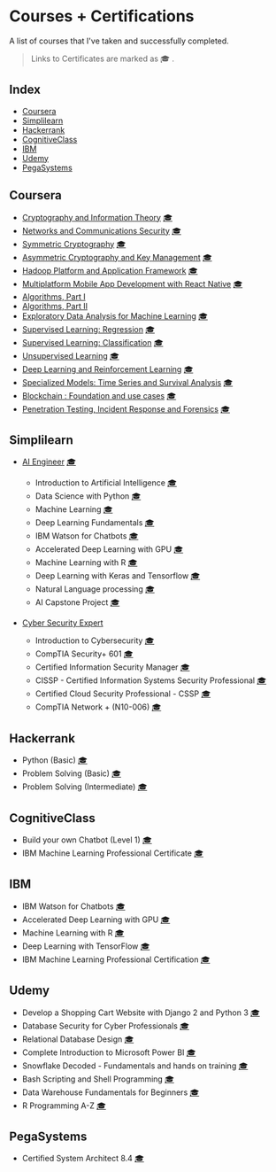 # Courses + Certifications
A list of courses that I've taken and successfully completed.
> Links to Certificates are marked as :mortar_board: .
## Index

* [Coursera](#Coursera)
* [Simplilearn](#Simplilearn)
* [Hackerrank](#Hackerrank)
* [CognitiveClass](#CognitiveClass)
* [IBM](#IBM)
* [Udemy](#Udemy)
* [PegaSystems](#PegaSystems)

## Coursera

* [Cryptography and Information Theory](https://www.coursera.org/learn/crypto-info-theory/home/welcome) [:mortar_board:](https://github.com/divija-annedi/certificates/blob/main/Cryptography%20and%20Information%20Theory.pdf)
* [Networks and Communications Security](https://www.coursera.org/learn/network-security-communications-sscp/home/welcome) [:mortar_board:](https://www.coursera.org/account/accomplishments/verify/K72QEB72VATL)
* [Symmetric Cryptography](https://www.coursera.org/learn/symmetric-crypto/home/welcome) [:mortar_board:](https://github.com/divija-annedi/certificates/blob/main/Symmetric%20Cryptography.pdf)
* [Asymmetric Cryptography and Key Management](https://www.coursera.org/learn/asymmetric-crypto/home/welcome) [:mortar_board:](https://github.com/divija-annedi/certificates/blob/main/Asymmetric%20Cryptography%20and%20Key%20Management.pdf)
* [Hadoop Platform and Application Framework](https://www.coursera.org/learn/hadoop/home/welcome) [:mortar_board:](https://github.com/divija-annedi/certificates/blob/main/Hadoop%20Platform%20and%20Application%20Framework.pdf)
* [Multiplatform Mobile App Development with React Native](https://www.coursera.org/learn/react-native/home/welcome) [:mortar_board:](https://github.com/divija-annedi/certificates/blob/main/Multiplatform%20Mobile%20App%20Development%20with%20React%20Native.pdf)
* [Algorithms, Part I](https://www.coursera.org/learn/algorithms-part1/home/welcome) 
* [Algorithms, Part II](https://www.coursera.org/learn/algorithms-part2/home/welcome) 
* [Exploratory Data Analysis for Machine Learning](https://www.coursera.org/learn/ibm-exploratory-data-analysis-for-machine-learning) [:mortar_board:](https://www.coursera.org/account/accomplishments/verify/EER4ZZ2FTT6R)
* [Supervised Learning: Regression](https://www.coursera.org/learn/supervised-learning-regression) [:mortar_board:](https://www.coursera.org/account/accomplishments/verify/AA3YWEEYZF6U)
* [Supervised Learning: Classification](https://www.coursera.org/learn/supervised-learning-classification) [:mortar_board:](https://www.coursera.org/account/accomplishments/verify/MTKNT5EQN6P3)
* [Unsupervised Learning](https://www.coursera.org/learn/ibm-unsupervised-learning) [:mortar_board:](https://www.coursera.org/account/accomplishments/verify/YG555W2SANXY)
* [Deep Learning and Reinforcement Learning](https://www.coursera.org/learn/deep-learning-reinforcement-learning/home/welcome) [:mortar_board:](https://www.coursera.org/account/accomplishments/verify/HLECQSS484DH)
* [Specialized Models: Time Series and Survival Analysis](https://www.coursera.org/learn/time-series-survival-analysis) [:mortar_board:](https://www.coursera.org/account/accomplishments/verify/XV2YJ7D3WVUF)
* [Blockchain : Foundation and use cases](https://www.coursera.org/learn/blockchain-foundations-and-use-cases) [:mortar_board:](https://www.coursera.org/account/accomplishments/verify/KSYTNFDJCEDK)
* [Penetration Testing, Incident Response and Forensics](https://www.coursera.org/learn/ibm-penetration-testing-incident-response-forensics) [:mortar_board:](https://www.coursera.org/account/accomplishments/verify/TV8M5CH88TU9)


## Simplilearn

* [AI Engineer](https://www.simplilearn.com/artificial-intelligence-masters-program-training-course?referrer=search&tag=ai%20engineer) [:mortar_board:](https://github.com/divija-annedi/certificates/blob/main/divija.pdf)
  * Introduction to Artificial Intelligence  [:mortar_board:](https://github.com/divija-annedi/certificates/blob/main/Introduction%20to%20Artificial%20Intelligence.pdf)
  * Data Science with Python  [:mortar_board:](https://github.com/divija-annedi/certificates/blob/main/Data%20Science%20with%20Python.pdf)
  * Machine Learning  [:mortar_board:](https://github.com/divija-annedi/certificates/blob/main/Machine%20Learning.pdf)
  * Deep Learning Fundamentals  [:mortar_board:](https://github.com/divija-annedi/certificates/blob/main/Deep%20Learning%20Fundamentals.pdf)
  * IBM Watson for Chatbots [:mortar_board:](https://courses.skillsnet.simplilearn.com/certificates/b775986cb9594607ad4e404835d0b3a6)
  * Accelerated Deep Learning with GPU [:mortar_board:](https://certificates.simplicdn.net/share/2274049.pdf)
  * Machine Learning with R [:mortar_board:](https://certificates.simplicdn.net/share/2279630.pdf)
  * Deep Learning with Keras and Tensorflow [:mortar_board:](https://certificates.simplicdn.net/share/2368046_1610662945.pdf)
  * Natural Language processing [:mortar_board:](https://certificates.simplicdn.net/share/2368367_1610685773.pdf)
  * AI Capstone Project [:mortar_board:](https://certificates.simplicdn.net/share/2394402_1612568727.pdf)
 
* [Cyber Security Expert](https://www.simplilearn.com/cyber-security-expert-master-program-training-course)
  * Introduction to Cybersecurity [:mortar_board:](https://certificates.simplicdn.net/share/2434825.pdf)
  * CompTIA Security+ 601 [:mortar_board:](https://certificates.simplicdn.net/share/2861941.pdf)
  * Certified Information Security Manager [:mortar_board:](https://certificates.simplicdn.net/share/2864151.pdf)
  * CISSP - Certified Information Systems Security Professional [:mortar_board:](https://certificates.simplicdn.net/share/2884077.pdf)
  * Certified Cloud Security Professional - CSSP [:mortar_board:](https://certificates.simplicdn.net/share/2884147.pdf)
  * CompTIA Network + (N10-006) [:mortar_board:](https://certificates.simplicdn.net/share/2884168.pdf)
  
## Hackerrank

* Python (Basic) [:mortar_board:](https://www.hackerrank.com/certificates/35e1b03f7136)
* Problem Solving (Basic) [:mortar_board:](https://www.hackerrank.com/certificates/70809aa0e3e1)
* Problem Solving (Intermediate) [:mortar_board:](https://www.hackerrank.com/certificates/6d673ce2ea2a)

## CognitiveClass

* Build your own Chatbot (Level 1)  [:mortar_board:](https://www.youracclaim.com/badges/894a096b-73cd-4464-90d1-1785ac5f941a?source=linked_in_profile)
* IBM Machine Learning Professional Certificate [:mortar_board:](https://www.youracclaim.com/badges/175fc4b4-347d-4e44-a468-001e2b45324d/public_url
)

## IBM

* IBM Watson for Chatbots [:mortar_board:](https://courses.skillsnet.simplilearn.com/certificates/b775986cb9594607ad4e404835d0b3a6)
* Accelerated Deep Learning with GPU [:mortar_board:](https://courses.skillsnet.simplilearn.com/certificates/user/5951/course/course-v1:Simplilearn+SLIBM17+2019_T2)
* Machine Learning with R [:mortar_board:](https://courses.skillsnet.simplilearn.com/certificates/user/5951/course/course-v1:Simplilearn+SLIBM14+2019_T2)
* Deep Learning with TensorFlow [:mortar_board:](https://courses.skillsnet.simplilearn.com/certificates/a7ec8736db4e40378e2aeffd75b00612)
* IBM Machine Learning Professional Certification [:mortar_board:](https://www.coursera.org/account/accomplishments/professional-cert/HNEB875T7AS6)

## Udemy

* Develop a Shopping Cart Website with Django 2 and Python 3 [:mortar_board:](https://www.udemy.com/certificate/UC-19a190c5-9b9c-4c89-b342-4cfb9066cedd/)
* Database Security for Cyber Professionals [:mortar_board:](https://www.udemy.com/certificate/UC-92bbb336-3d33-4e0a-8f2d-d38726dcb90a/)
* Relational Database Design [:mortar_board:](https://github.com/divija-annedi/certificates/blob/main/rd%20design.pdf)
* Complete Introduction to Microsoft Power BI [:mortar_board:](https://github.com/divija-annedi/certificates/blob/main/power%20bi.pdf)
* Snowflake Decoded - Fundamentals and hands on training [:mortar_board:](https://github.com/divija-annedi/certificates/blob/main/snowflake.pdf)
* Bash Scripting and Shell Programming [:mortar_board:]()
* Data Warehouse Fundamentals for Beginners [:mortar_board:]()
* R Programming A-Z [:mortar_board:]()

## PegaSystems

* Certified System Architect 8.4 [:mortar_board:](https://github.com/divija-annedi/certificates/blob/main/CERTIFICATION_Pega%20Certified%20System%20Architect_8.4.pdf)


